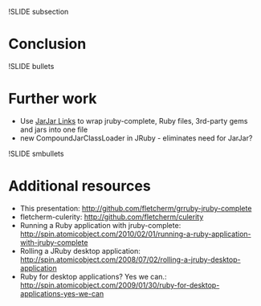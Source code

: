 !SLIDE subsection

# Conclusion

!SLIDE bullets

# Further work
* Use [JarJar Links](http://code.google.com/p/jarjar) to wrap jruby-complete, Ruby files, 3rd-party gems and jars into one file
* new CompoundJarClassLoader in JRuby - eliminates need for JarJar?

!SLIDE smbullets

# Additional resources
* This presentation: <http://github.com/fletcherm/grruby-jruby-complete>
* fletcherm-culerity: <http://github.com/fletcherm/culerity>
* Running a Ruby application with jruby-complete: <http://spin.atomicobject.com/2010/02/01/running-a-ruby-application-with-jruby-complete>
* Rolling a JRuby desktop application: <http://spin.atomicobject.com/2008/07/02/rolling-a-jruby-desktop-application>
* Ruby for desktop applications? Yes we can.: <http://spin.atomicobject.com/2009/01/30/ruby-for-desktop-applications-yes-we-can>
